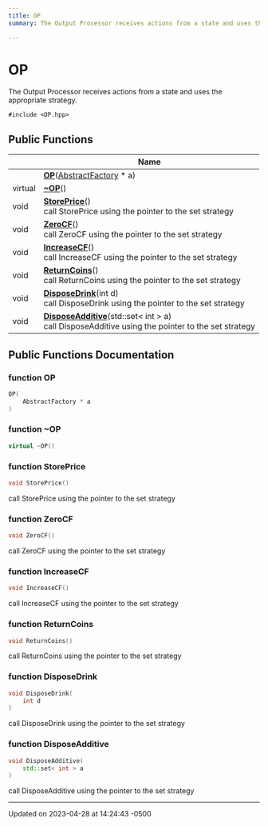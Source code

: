 ```yaml
---
title: OP
summary: The Output Processor receives actions from a state and uses the appropriate strategy. 

---
```


# OP



The Output Processor receives actions from a state and uses the appropriate strategy. 


`#include <OP.hpp>`

## Public Functions

|                | Name           |
| -------------- | -------------- |
| | **[OP](Classes/class_o_p.md#function-op)**([AbstractFactory](Classes/class_abstract_factory.md) * a) |
| virtual | **[~OP](Classes/class_o_p.md#function-~op)**() |
| void | **[StorePrice](Classes/class_o_p.md#function-storeprice)**()<br>call StorePrice using the pointer to the set strategy  |
| void | **[ZeroCF](Classes/class_o_p.md#function-zerocf)**()<br>call ZeroCF using the pointer to the set strategy  |
| void | **[IncreaseCF](Classes/class_o_p.md#function-increasecf)**()<br>call IncreaseCF using the pointer to the set strategy  |
| void | **[ReturnCoins](Classes/class_o_p.md#function-returncoins)**()<br>call ReturnCoins using the pointer to the set strategy  |
| void | **[DisposeDrink](Classes/class_o_p.md#function-disposedrink)**(int d)<br>call DisposeDrink using the pointer to the set strategy  |
| void | **[DisposeAdditive](Classes/class_o_p.md#function-disposeadditive)**(std::set< int > a)<br>call DisposeAdditive using the pointer to the set strategy  |

## Public Functions Documentation

### function OP

```cpp
OP(
    AbstractFactory * a
)
```


### function ~OP

```cpp
virtual ~OP()
```


### function StorePrice

```cpp
void StorePrice()
```

call StorePrice using the pointer to the set strategy 

### function ZeroCF

```cpp
void ZeroCF()
```

call ZeroCF using the pointer to the set strategy 

### function IncreaseCF

```cpp
void IncreaseCF()
```

call IncreaseCF using the pointer to the set strategy 

### function ReturnCoins

```cpp
void ReturnCoins()
```

call ReturnCoins using the pointer to the set strategy 

### function DisposeDrink

```cpp
void DisposeDrink(
    int d
)
```

call DisposeDrink using the pointer to the set strategy 

### function DisposeAdditive

```cpp
void DisposeAdditive(
    std::set< int > a
)
```

call DisposeAdditive using the pointer to the set strategy 

-------------------------------

Updated on 2023-04-28 at 14:24:43 -0500
